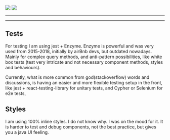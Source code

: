 ![](https://img.shields.io/badge/TS-ES5-blue) ![](https://img.shields.io/badge/React-^17.0.1-blue)

---

---

## Tests
For testing I am using jest + Enzyme. Enzyme is powerful and was very used from 2015-2018, initially by airBnb devs, but outdated nowadays. Mainly for complex query methods, and anti-pattern possibilities, like white box tests (test very intricate and not necessary component methods, styles and behaviours).

Currently, what is more common from god(stackoverflow) words and discussions, is having an easier and more flexible testing setup in the front, like jest + react-testing-library for unitary tests, and Cypher or Selenium for e2e tests,

## Styles
I am using 100% inline styles. I do not know why. I was on the mood for it. It is harder to test and debug components, not the best practice, but gives you a java UI feeling.
